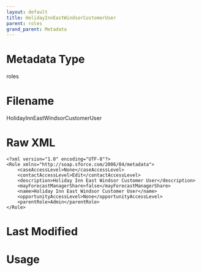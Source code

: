 ```yaml
---
layout: default
title: HolidayInnEastWindsorCustomerUser
parent: roles
grand_parent: Metadata
---
```

# Metadata Type
roles


# Filename 
HolidayInnEastWindsorCustomerUser


# Raw XML
```
<?xml version="1.0" encoding="UTF-8"?>
<Role xmlns="http://soap.sforce.com/2006/04/metadata">
    <caseAccessLevel>None</caseAccessLevel>
    <contactAccessLevel>Edit</contactAccessLevel>
    <description>Holiday Inn East Windsor Customer User</description>
    <mayForecastManagerShare>false</mayForecastManagerShare>
    <name>Holiday Inn East Windsor Customer User</name>
    <opportunityAccessLevel>None</opportunityAccessLevel>
    <parentRole>Admin</parentRole>
</Role>
```


# Last Modified


# Usage
